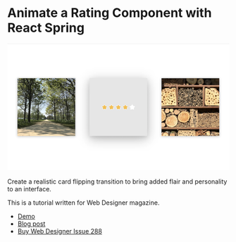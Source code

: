 # Animate a Rating Component with React Spring

[![Example screenshot][example screenshot]][demo]

Create a realistic card flipping transition to bring added flair and personality to an interface.

This is a tutorial written for Web Designer magazine.

- [Demo][demo]
- [Blog post][blog post]
- [Buy Web Designer Issue 288][web designer]

[demo]: http://mattcrouch.github.io/reactspring/
[blog post]: http://mattcrouch.github.io/blog/2019/05/animate-a-rating-component-with-react-spring/
[web designer]: https://www.myfavouritemagazines.co.uk/web-designer-print-back-issues/web-designer-issue-288/
[example screenshot]: screenshot.png
